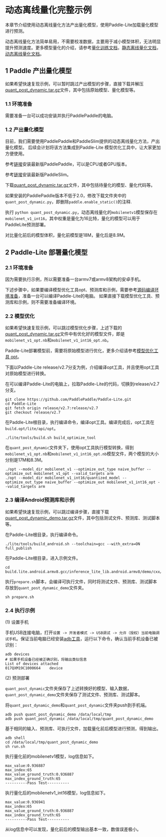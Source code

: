 # 动态离线量化完整示例

本章节介绍使用动态离线量化方法产出量化模型，使用Paddle-Lite加载量化模型进行预测。

动态离线量化方法简单易用，不需要校准数据，主要用于减小模型体积，无法明显提升预测速度。更多模型量化的介绍，请参考[量化训练文档](../user_guides/quant_aware)，[静态离线量化文档](../user_guides/quant_post_static)，[动态离线量化文档](../user_guides/quant_post_dynamic)。

## 1 Paddle 产出量化模型

如果希望快速复现示例，可以暂时跳过产出模型的步骤，直接下载并解压[quant_post_dynamic.tar.gz](https://paddle-inference-dist.cdn.bcebos.com/PaddleLiteDemo/quant_post_dynamic.tar.gz)文件，其中包括原始模型、量化模型等。

### 1.1 环境准备

需要准备一台可以成功安装并执行PaddlePaddle的电脑。

### 1.2 产出量化模型

目前，我们需要使用PaddlePaddle和PaddleSlim提供的动态离线量化方法，产出量化模型。
后续会计划将该方法集成到Paddle-Lite 模型优化工具中，让大家更加方便使用。

参考[链接](https://www.paddlepaddle.org.cn/install/quick)安装最新版PaddlePaddle，可以是CPU或者GPU版本。

参考[链接](https://paddleslim.readthedocs.io/zh_CN/latest/install.html)安装最新版PaddleSlim。

下载[quant_post_dynamic.tar.gz](https://paddle-inference-dist.cdn.bcebos.com/PaddleLiteDemo/quant_post_dynamic.tar.gz)文件，其中包括待量化的模型、量化代码等。

如果安装的PaddlePaddle版本不低于2.0，修改下载文件夹中的`quant_post_dynamic.py`，即删除`paddle.enable_static()`的注释.

执行 `python quant_post_dynamic.py`，动态离线量化的`mobilenetv1`模型保存在`mobilenet_v1_int16`，其中权重是量化为16比特，量化的模型可以用于PaddleLite预测部署。

对比量化前后的模型体积，量化前模型是18M，量化后是8.9M。

## 2 Paddle-Lite 部署量化模型

### 2.1 环境准备

因为需要执行示例，所以需要准备一台armv7或armv8架构的安卓手机。

下述步骤中，如果要编译模型优化工具opt、预测库和示例，需要参考[源码编译环境准备](../source_compile/compile_env)，准备一台可以编译Paddle-Lite的电脑。
如果直接下载模型优化工具、预测库和示例，则不需要准备编译环境。

### 2.2 模型优化

如果希望快速复现示例，可以跳过模型优化步骤，上述下载的[quant_post_dynamic.tar.gz](https://paddle-inference-dist.cdn.bcebos.com/PaddleLiteDemo/quant_post_dynamic.tar.gz)文件中有优化好的模型文件，即是`mobilenet_v1_opt.nb`和`mobilenet_v1_int16_opt.nb`。

Paddle-Lite部署模型前，需要将原始模型进行优化，更多介绍请参考[模型优化工具 opt](../user_guides/model_optimize_tool)。

下面以Paddle-Lite release/v2.7分支为例，介绍编译opt工具，并且使用opt工具对原始模型进行转换。

在可以编译Paddle-Lite的电脑上，拉取Paddle-Lite的代码，切换到release/v2.7分支。
```
git clone https://github.com/PaddlePaddle/Paddle-Lite.git
cd Paddle-Lite
git fetch origin release/v2.7:release/v2.7
git checkout release/v2.7
```

在Paddle-Lite根目录，执行编译命令，编译opt工具。编译完成后，opt工具在 `build.opt/lite/api/opt`。
```
./lite/tools/build.sh build_optimize_tool
```

在`quant_post_dynamic`文件夹下，使用opt工具执行模型转换，得到`mobilenet_v1_opt.nb`和`mobilenet_v1_int16_opt.nb`模型文件，两个模型的大小分别是17M和8.3M。
```
./opt --model_dir mobilenet_v1 --optimize_out_type naive_buffer --optimize_out mobilenet_v1_opt --valid_targets arm
./opt --model_dir mobilenet_v1_int16/quantized_model --optimize_out_type naive_buffer --optimize_out mobilenet_v1_int16_opt --valid_targets arm
```

### 2.3 编译Android预测库和示例

如果希望快速复现示例，可以跳过编译步骤，直接下载[quant_post_dynamic_demo.tar.gz](https://paddle-inference-dist.cdn.bcebos.com/PaddleLiteDemo/quant_post_dynamic_demo.tar.gz)文件，其中包括测试文件、预测库、测试脚本等。

在Paddle-Lite根目录，执行编译命令。
```
./lite/tools/build_android.sh --toolchain=gcc --with_extra=ON full_publish
```

在Paddle-Lite根目录，进入示例文件。
```
cd build.lite.android.armv8.gcc/inference_lite_lib.android.armv8/demo/cxx/quant_post_dynamic
```

执行`prepare.sh`脚本，会编译可执行文件，同时将测试文件、预测库、测试脚本存放到`quant_post_dynamic_demo`文件夹。
```
sh prepare.sh
```

### 2.4 执行示例

(1) 设置手机

手机USB连接电脑，打开`设置 -> 开发者模式 -> USB调试 -> 允许（授权）当前电脑调试手机`。保证当前电脑已经安装[adb工具](https://developer.android.com/studio/command-line/adb)，运行以下命令，确认当前手机设备已被识别：

``` shell
adb devices
# 如果手机设备已经被正确识别，将输出类似信息
List of devices attached
017QXM19C1000664	device
```

(2) 预测部署

`quant_post_dynamic`文件夹保存了上述转换好的模型、输入数据，`quant_post_dynamic_demo`文件夹保存了测试文件、预测库、测试脚本。

将`quant_post_dynamic_demo`和`quant_post_dynamic`文件夹push到手机端。
```
adb push quant_post_dynamic_demo /data/local/tmp 
adb push quant_post_dynamic /data/local/tmp/quant_post_dynamic_demo
```

基于相同的输入、预测库、可执行文件，加载量化前后模型进行预测，得到输出。
```
adb shell
cd /data/local/tmp/quant_post_dynamic_demo
sh run.sh
```

执行量化前的mobilenetv1模型，log信息如下。
```
max_value:0.936887
max_index:65
max_value_ground_truth:0.936887
max_index_ground_truth:65
----------Pass Test----------
```

执行量化后的mobilenetv1_int16模型，log信息如下。
```
max_value:0.936941
max_index:65
max_value_ground_truth:0.936887
max_index_ground_truth:65
----------Pass Test----------
```

从log信息中可以发现，量化前后的模型输出基本一致，数值误差极小。
